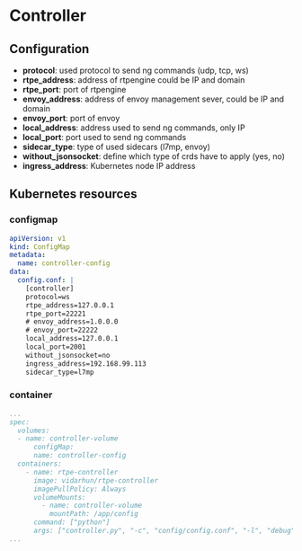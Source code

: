 # Controller

## Configuration

- **protocol**: used protocol to send ng commands (udp, tcp, ws)
- **rtpe_address**: address of rtpengine could be IP and domain
- **rtpe_port**: port of rtpengine
- **envoy_address**: address of envoy management sever, could be IP and domain
- **envoy_port**: port of envoy
- **local_address**: address used to send ng commands, only IP
- **local_port**: port used to send ng commands
- **sidecar_type**: type of used sidecars (l7mp, envoy)
- **without_jsonsocket**: define which type of crds have to apply (yes, no)
- **ingress_address**: Kubernetes node IP address

## Kubernetes resources

### configmap

```yaml
apiVersion: v1
kind: ConfigMap
metadata:
  name: controller-config
data:
  config.conf: |
    [controller]
    protocol=ws
    rtpe_address=127.0.0.1
    rtpe_port=22221
    # envoy_address=1.0.0.0
    # envoy_port=22222
    local_address=127.0.0.1
    local_port=2001
    without_jsonsocket=no
    ingress_address=192.168.99.113
    sidecar_type=l7mp
```

### container

```yaml
...
spec:
  volumes:
  - name: controller-volume
      configMap:
      name: controller-config
  containers:
    - name: rtpe-controller
      image: vidarhun/rtpe-controller
      imagePullPolicy: Always
      volumeMounts:
        - name: controller-volume
          mountPath: /app/config
      command: ["python"]
      args: ["controller.py", "-c", "config/config.conf", "-l", "debug"]
...
```